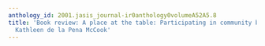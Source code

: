 ```yaml
---
anthology_id: 2001.jasis_journal-ir0anthology0volumeA52A5.8
title: 'Book review: A place at the table: Participating in community building, by
  Kathleen de la Pena McCook'
---
```

